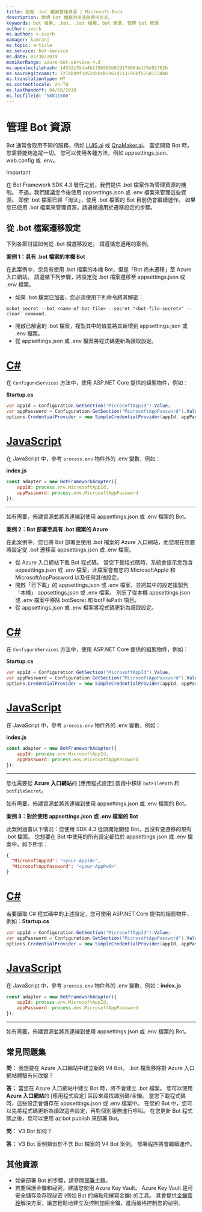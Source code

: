 ```yaml
---
title: 使用 .bot 檔案管理資源 | Microsoft Docs
description: 說明 Bot 檔案的用途與使用方式。
keywords: bot 檔案, .bot, .bot 檔案, bot 資源, 管理 bot 資源
author: ivorb
ms.author: v-ivorb
manager: kamrani
ms.topic: article
ms.service: bot-service
ms.date: 03/30/2019
monikerRange: azure-bot-service-4.0
ms.openlocfilehash: 14552c55da4b1f9b581b81917496de179e92762b
ms.sourcegitcommit: 721bb09f10524b0cb3961d7131966f57501734b8
ms.translationtype: HT
ms.contentlocale: zh-TW
ms.lasthandoff: 04/18/2019
ms.locfileid: "58811500"
---
```

# <a name="manage-bot-resources"></a>管理 Bot 資源

Bot 通常會取用不同的服務，例如 [LUIS.ai](https://luis.ai) 或 [QnaMaker.ai](https://qnamaker.ai)。 當您開發 Bot 時，您需要能夠追蹤一切。 您可以使用各種方法，例如 appsettings.json、web.config 或 .env。 

> [!IMPORTANT]
> 在 Bot Framework SDK 4.3 發行之前，我們提供 .bot 檔案作為管理資源的機制。 不過，我們建議您今後使用 appsettings.json 或 .env 檔案來管理這些資源。 即使 .bot 檔案已經「淘汰」，使用 .bot 檔案的 Bot 目前仍會繼續運作。 如果您已使用 .bot 檔案來管理資源，請遵循適用於遷移設定的步驟。 

## <a name="migrating-settings-from-bot-file"></a>從 .bot 檔案遷移設定
下列各節討論如何從 .bot 檔遷移設定。 請遵循您適用的案例。

**案例 1：具有 .bot 檔案的本機 Bot**

在此案例中，您具有使用 .bot 檔案的本機 Bot，但是「Bot 尚未遷移」至 Azure 入口網站。 請遵循下列步驟，將設定從 .bot 檔案遷移至 appsettings.json 或 .env 檔案。

- 如果 .bot 檔案已加密，您必須使用下列命令將其解密：

```cli
msbot secret --bot <name-of-bot-file> --secret "<bot-file-secret>" --clear` command.
```

- 開啟已解密的 .bot 檔案，複製其中的值並將其新增到 appsettings.json 或 .env 檔案。
- 從 appsettings.json 或 .env 檔案將程式碼更新為讀取設定。

# <a name="ctabcsharp"></a>[C#](#tab/csharp)

在 `ConfigureServices` 方法中，使用 ASP.NET Core 提供的組態物件，例如： 

**Startup.cs**
```csharp
var appId = Configuration.GetSection("MicrosoftAppId").Value;
var appPassword = Configuration.GetSection("MicrosoftAppPassword").Value;
options.CredentialProvider = new SimpleCredentialProvider(appId, appPassword);
```
# <a name="javascripttabjs"></a>[JavaScript](#tab/js)

在 JavaScript 中，參考 `process.env` 物件外的 .env 變數，例如：
   
**index.js**

```js
const adapter = new BotFrameworkAdapter({
    appId: process.env.MicrosoftAppId,
    appPassword: process.env.MicrosoftAppPassword
});
```
---

如有需要，佈建資源並將其連線到使用 appsettings.json 或 .env 檔案的 Bot。

**案例 2：Bot 部署至具有 .bot 檔案的 Azure**

在此案例中，您已將 Bot 部署至使用 .bot 檔案的 Azure 入口網站，而您現在想要將設定從 .bot 遷移至 appsettings.json 或 .env 檔案。

- 從 Azure 入口網站下載 Bot 程式碼。 當您下載程式碼時，系統會提示您包含 appsettings.json 或 .env 檔案，此檔案會有您的 MicrosoftAppId 和 MicrosoftAppPassword 以及任何其他設定。 
- 開啟「已下載」的 appsettings.json 或 .env 檔案，並將其中的設定複製到「本機」 appsettings.json 或 .env 檔案。 別忘了從本機 appsettings.json 或 .env 檔案中移除 botSecret 和 botFilePath 項目。
- 從 appsettings.json 或 .env 檔案將程式碼更新為讀取設定。

# <a name="ctabcsharp"></a>[C#](#tab/csharp)
在 `ConfigureServices` 方法中，使用 ASP.NET Core 提供的組態物件，例如： 

**Startup.cs**
```csharp
var appId = Configuration.GetSection("MicrosoftAppId").Value;
var appPassword = Configuration.GetSection("MicrosoftAppPassword").Value;
options.CredentialProvider = new SimpleCredentialProvider(appId, appPassword);
```
# <a name="javascripttabjs"></a>[JavaScript](#tab/js)
在 JavaScript 中，參考 `process.env` 物件外的 .env 變數，例如：
   
**index.js**

```js
const adapter = new BotFrameworkAdapter({
    appId: process.env.MicrosoftAppId,
    appPassword: process.env.MicrosoftAppPassword
});
```
---

您也需要從 **Azure 入口網站**的 [應用程式設定] 區段中移除 `botFilePath` 和 `botFileSecret`。

如有需要，佈建資源並將其連線到使用 appsettings.json 或 .env 檔案的 Bot。

**案例 3：對於使用 appsettings.json 或 .env 檔案的 Bot**

此案例涵蓋以下情況：您使用 SDK 4.3 從頭開始開發 Bot，且沒有要遷移的現有 .bot 檔案。 您想要在 Bot 中使用的所有設定都位於 appsettings.json 或 .env 檔案中，如下所示：

```JSON
{
  "MicrosoftAppId": "<your-AppId>",
  "MicrosoftAppPassword": "<your-AppPwd>"
}
```

# <a name="ctabcsharp"></a>[C#](#tab/csharp)

若要讀取 C# 程式碼中的上述設定，您可使用 ASP.NET Core 提供的組態物件，例如：**Startup.cs**
```csharp
var appId = Configuration.GetSection("MicrosoftAppId").Value;
var appPassword = Configuration.GetSection("MicrosoftAppPassword").Value;
options.CredentialProvider = new SimpleCredentialProvider(appId, appPassword);
```

# <a name="javascripttabjs"></a>[JavaScript](#tab/js)
在 JavaScript 中，參考 `process.env` 物件外的 .env 變數，例如：**index.js**
```js
const adapter = new BotFrameworkAdapter({
    appId: process.env.MicrosoftAppId,
    appPassword: process.env.MicrosoftAppPassword
});
```

---

如有需要，佈建資源並將其連線到使用 appsettings.json 或 .env 檔案的 Bot。


## <a name="faq"></a>常見問題集
**問：** 我想要在 Azure 入口網站中建立新的 V4 Bot。 .bot 檔案移除對 Azure 入口網站體驗有何改變？

**答：** 當您在 Azure 入口網站中建立 Bot 時，將不會建立 .bot 檔案。 您可以使用 **Azure 入口網站**的 [應用程式設定] 區段來尋找識別碼/金鑰。 當您下載程式碼時，這些設定會儲存在 appsettings.json 或 .env 檔案中。 在您的 Bot 中，您可以先將程式碼更新為讀取這些設定，再對個別服務進行呼叫。 在您更新 Bot 程式碼之後，您可以使用 az bot publish 來部署 Bot。

**問：** V3 Bot 如何？

**答：** V3 Bot 案例類似於不含 Bot 檔案的 V4 Bot 案例。 部署程序將會繼續運作。 

## <a name="additional-resources"></a>其他資源
- 如需部署 Bot 的步驟，請參閱[部署](../bot-builder-deploy-az-cli.md)主題。
- 若要保護金鑰和祕密，建議您使用 Azure Key Vault。 Azure Key Vault 是可安全儲存及存取祕密 (例如 Bot 的端點和撰寫金鑰) 的工具。 其會提供[金鑰管理](https://docs.microsoft.com/en-us/azure/key-vault/key-vault-whatis)解決方案，讓您輕鬆地建立及控制加密金鑰，進而嚴格控制您的祕密。


<!--

# Manage resources with a .bot file

Bots usually consume lots of different services, such as [LUIS.ai](https://luis.ai) or [QnaMaker.ai](https://qnamaker.ai). When you are developing a bot, there is no uniform place to store the metadata about the services that are in use.  This prevents us from building tooling that looks at a bot as a whole.

To address this problem, we have created a **.bot file** to act as the place to bring all service references together in one place to 
enable tooling.  For example, the Bot Framework Emulator ([V4](https://aka.ms/Emulator-wiki-getting-started)) uses a  .bot file to create a unified view over the connected services your bot consumes.  

With a .bot file, you can register services like:

* **Localhost** local debugger endpoints
* [**Azure Bot Service**](https://azure.microsoft.com/en-us/services/bot-service/) Azure Bot Service registrations.
* [**LUIS.AI**](https://www.luis.ai/) LUIS gives your bot the ability to communicate with people using natural language.. 
* [**QnA Maker**](https://qnamaker.ai/) Build, train and publish a simple question and answer bot based on FAQ URLs, structured documents or editorial content in minutes.
* [**Dispatch**](https://github.com/Microsoft/botbuilder-tools/tree/master/packages/Dispatch) models for dispatching across multiple services.
* [**Azure Application Insights**](https://azure.microsoft.com/en-us/services/application-insights/) for insights and bot analytics.
* [**Azure Blob Storage**](https://azure.microsoft.com/en-us/services/storage/blobs/) for bot state persistence. 
* [**Azure Cosmos DB**](https://azure.microsoft.com/en-us/services/cosmos-db/) - globally distributed, multi-model database service to persist bot state.

Apart from these, your bot might rely on other custom services. You can leverage the [generic service](https://github.com/Microsoft/botbuilder-tools/blob/master/packages/MSBot/docs/add-services.md) capability to connect a generic service configuration.

## When is a .bot file created? 
- If you create a bot using [Azure Bot Service](https://ms.portal.azure.com/#blade/Microsoft_Azure_Marketplace/GalleryResultsListBlade/selectedSubMenuItemId/%7B%22menuItemId%22%3A%22gallery%2FCognitiveServices_MP%2FBotService%22%2C%22resourceGroupId%22%3A%22%22%2C%22resourceGroupLocation%22%3A%22%22%2C%22dontDiscardJourney%22%3Afalse%2C%22launchingContext%22%3A%7B%22source%22%3A%5B%22GalleryFeaturedMenuItemPart%22%5D%2C%22menuItemId%22%3A%22CognitiveServices_MP%22%2C%22subMenuItemId%22%3A%22BotService%22%7D%7D), a .bot file is automatically created for you with list of connected services provisioned. The .bot is encrypted by default.
- If you create a bot using Bot Framework V4 SDK [Template](https://marketplace.visualstudio.com/items?itemName=BotBuilder.botbuilderv4) for Visual Studio or using Bot Builder [Yeoman Generator](https://www.npmjs.com/package/generator-botbuilder), a .bot file is automatically created. No connected services are provisioned in this flow and the bot file is not encrypted.
- If you are starting with [BotBuilder-samples](https://github.com/Microsoft/botbuilder-samples), every sample for Bot Framework V4 SDK includes a .bot file and the .bot file is not encrypted. 
- You can also create a bot file using the [MSBot](https://github.com/Microsoft/botbuilder-tools/blob/master/packages/MSBot/README.md) tool.

## What does a bot file look like? 
Take a look at a sample [.bot](https://github.com/Microsoft/botbuilder-tools/blob/master/packages/MSBot/docs/sample-bot-file.json) file.
To learn about encrypting and decrypting the .bot file, see [Bot Secrets](https://github.com/Microsoft/botbuilder-tools/blob/master/packages/MSBot/docs/bot-file-encryption.md).

## Why do I need a .bot file?

A .bot file is **not** a requirement to build bots with Bot Framework SDK. You can continue to use appsettings.json, web.config, env, 
keyvault or any mechanism you see fit to keep track of service references and keys that your bot depends on. However, to test
the bot using the Emulator, you'll need a .bot file. The good news is that Emulator can create a .bot file for testing. To do that, 
start the Emulator, click on the **create a new bot configuration** link on the Welcome page. In the dialog box that appears, type a **Bot name** and an **Endpoint URL**. Then connect.

The advantages of using .bot file are:
- Provides a standard way of storing resources regardless of the language/platform you use.   
- Bot Framework Emulator and CLI tools rely on and work great with tracking connected services in a consistent format (in a .bot file) 
- Elegant tooling solutions around services creation and management is harder without a well defined schema (.bot file).  


## Using .bot file in your Bot Framework SDK bot

You can use the .bot file to get service configuration information in your bot's code. The BotFramework-Configuration library available 
for [C#](https://www.nuget.org/packages/Microsoft.Bot.Configuration) and [JS](https://www.npmjs.com/package/botframework-config) helps you load a bot file and supports several methods to query and get the appropriate service configuration information.

## Additional resources
Refer to [MSBot](https://github.com/Microsoft/botbuilder-tools/blob/master/packages/MSBot/README.md) readme file for more information on using a bot file.

-->

